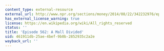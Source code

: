 ```yaml
---
content_type: external-resource
external_url: http://www.npr.org/sections/money/2014/08/22/342232976/episode-562-a-mall-divided
has_external_license_warning: true
license: https://en.wikipedia.org/wiki/All_rights_reserved
status: ''
title: 'Episode 562: A Mall Divided'
uid: 461911db-25ae-4bef-9b0b-2852935c2a2e
wayback_url: ''
---
```

